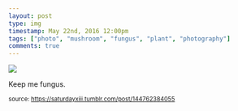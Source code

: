 ```yaml
---
layout: post
type: img
timestamp: May 22nd, 2016 12:00pm
tags: ["photo", "mushroom", "fungus", "plant", "photography"]
comments: true
---
```

<img src="https://saturdayxiii.github.io/media/144762384055.jpg"/>

Keep me fungus.
 
  
<small>source: https://saturdayxiii.tumblr.com/post/144762384055</small>